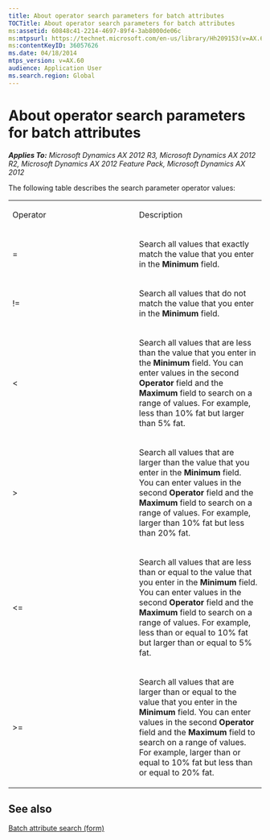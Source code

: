 ```yaml
---
title: About operator search parameters for batch attributes
TOCTitle: About operator search parameters for batch attributes
ms:assetid: 60848c41-2214-4697-89f4-3ab8000de06c
ms:mtpsurl: https://technet.microsoft.com/en-us/library/Hh209153(v=AX.60)
ms:contentKeyID: 36057626
ms.date: 04/18/2014
mtps_version: v=AX.60
audience: Application User
ms.search.region: Global
---
```


# About operator search parameters for batch attributes 


_**Applies To:** Microsoft Dynamics AX 2012 R3, Microsoft Dynamics AX 2012 R2, Microsoft Dynamics AX 2012 Feature Pack, Microsoft Dynamics AX 2012_

The following table describes the search parameter operator values:

<table>
<colgroup>
<col style="width: 50%" />
<col style="width: 50%" />
</colgroup>
<tbody>
<tr class="odd">
<td><p>Operator</p></td>
<td><p>Description</p></td>
</tr>
<tr class="even">
<td><p>=</p></td>
<td><p>Search all values that exactly match the value that you enter in the <strong>Minimum</strong> field.</p></td>
</tr>
<tr class="odd">
<td><p>!=</p></td>
<td><p>Search all values that do not match the value that you enter in the <strong>Minimum</strong> field.</p></td>
</tr>
<tr class="even">
<td><p>&lt;</p></td>
<td><p>Search all values that are less than the value that you enter in the <strong>Minimum</strong> field. You can enter values in the second <strong>Operator</strong> field and the <strong>Maximum</strong> field to search on a range of values. For example, less than 10% fat but larger than 5% fat.</p></td>
</tr>
<tr class="odd">
<td><p>&gt;</p></td>
<td><p>Search all values that are larger than the value that you enter in the <strong>Minimum</strong> field. You can enter values in the second <strong>Operator</strong> field and the <strong>Maximum</strong> field to search on a range of values. For example, larger than 10% fat but less than 20% fat.</p></td>
</tr>
<tr class="even">
<td><p>&lt;=</p></td>
<td><p>Search all values that are less than or equal to the value that you enter in the <strong>Minimum</strong> field. You can enter values in the second <strong>Operator</strong> field and the <strong>Maximum</strong> field to search on a range of values. For example, less than or equal to 10% fat but larger than or equal to 5% fat.</p></td>
</tr>
<tr class="odd">
<td><p>&gt;=</p></td>
<td><p>Search all values that are larger than or equal to the value that you enter in the <strong>Minimum</strong> field. You can enter values in the second <strong>Operator</strong> field and the <strong>Maximum</strong> field to search on a range of values. For example, larger than or equal to 10% fat but less than or equal to 20% fat.</p></td>
</tr>
</tbody>
</table>


## See also

[Batch attribute search (form)](https://technet.microsoft.com/en-us/library/hh242819\(v=ax.60\))

  


